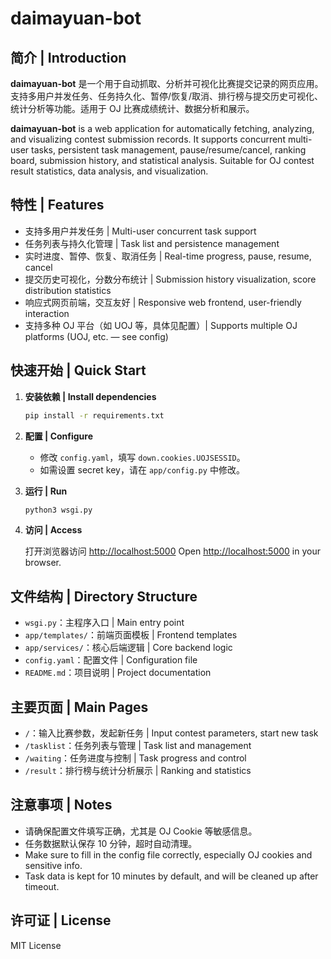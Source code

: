 # daimayuan-bot

## 简介 | Introduction

**daimayuan-bot** 是一个用于自动抓取、分析并可视化比赛提交记录的网页应用。支持多用户并发任务、任务持久化、暂停/恢复/取消、排行榜与提交历史可视化、统计分析等功能。适用于 OJ 比赛成绩统计、数据分析和展示。

**daimayuan-bot** is a web application for automatically fetching, analyzing, and visualizing contest submission records. It supports concurrent multi-user tasks, persistent task management, pause/resume/cancel, ranking board, submission history, and statistical analysis. Suitable for OJ contest result statistics, data analysis, and visualization.

## 特性 | Features

- 支持多用户并发任务 | Multi-user concurrent task support
- 任务列表与持久化管理 | Task list and persistence management
- 实时进度、暂停、恢复、取消任务 | Real-time progress, pause, resume, cancel
- 提交历史可视化，分数分布统计 | Submission history visualization, score distribution statistics
- 响应式网页前端，交互友好 | Responsive web frontend, user-friendly interaction
- 支持多种 OJ 平台（如 UOJ 等，具体见配置）| Supports multiple OJ platforms (UOJ, etc. — see config)

## 快速开始 | Quick Start

1. **安装依赖 | Install dependencies**

   ```bash
   pip install -r requirements.txt
   ```

2. **配置 | Configure**

   - 修改 `config.yaml`，填写 `down.cookies.UOJSESSID`。
   - 如需设置 secret key，请在 `app/config.py` 中修改。

3. **运行 | Run**

   ```bash
   python3 wsgi.py
   ```

4. **访问 | Access**

   打开浏览器访问 [http://localhost:5000](http://localhost:5000)
   Open [http://localhost:5000](http://localhost:5000) in your browser.

## 文件结构 | Directory Structure

- `wsgi.py`：主程序入口 | Main entry point
- `app/templates/`：前端页面模板 | Frontend templates
- `app/services/`：核心后端逻辑 | Core backend logic
- `config.yaml`：配置文件 | Configuration file
- `README.md`：项目说明 | Project documentation

## 主要页面 | Main Pages

- `/`：输入比赛参数，发起新任务 | Input contest parameters, start new task
- `/tasklist`：任务列表与管理 | Task list and management
- `/waiting`：任务进度与控制 | Task progress and control
- `/result`：排行榜与统计分析展示 | Ranking and statistics

## 注意事项 | Notes

- 请确保配置文件填写正确，尤其是 OJ Cookie 等敏感信息。
- 任务数据默认保存 10 分钟，超时自动清理。
- Make sure to fill in the config file correctly, especially OJ cookies and sensitive info.
- Task data is kept for 10 minutes by default, and will be cleaned up after timeout.

## 许可证 | License

MIT License